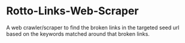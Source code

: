 Rotto-Links-Web-Scraper
=======================

A web crawler/scraper to find the broken links in the targeted seed url based on the keywords matched around that broken links. 
